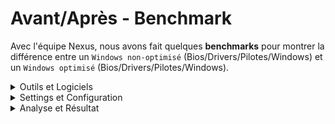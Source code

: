 # Avant/Après - Benchmark 
Avec l'équipe Nexus, nous avons fait quelques **benchmarks** pour montrer la différence entre un `Windows non-optimisé` (Bios/Drivers/Pilotes/Windows) et un `Windows optimisé` (Bios/Drivers/Pilotes/Windows).

<details><summary>Outils et Logiciels</summary>
<hr>

Nous avons utilisé des logiciels que vous retrouvez ci-dessous. Ils nous ont permi de réaliser nos `benchmarks`, pour observer et tirer une conclusion finale.
  
[![Header](https://www.capframex.com/assets/logo_square.webp "Header")](https://www.capframex.com/assets/logo_square.webp)
  
**[CapeFrameX](https://www.capframex.com/)**

[![Header](https://cdn2.clc2l.fr/c/thumbnail510/t/c/p/cpu-z-2c9auJ.png "Header")](https://cdn2.clc2l.fr/c/thumbnail510/t/c/p/cpu-z-2c9auJ.png)

**[CPU-Z](https://www.cpuid.com/softwares/cpu-z.html)**

[![Header](https://store-images.s-microsoft.com/image/apps.28465.13510798887699839.f53826c5-f1b2-4116-8752-c2b96364d5da.d2205bd9-cb87-4564-bdfd-4f11bc99bd35 "Header")](https://store-images.s-microsoft.com/image/apps.28465.13510798887699839.f53826c5-f1b2-4116-8752-c2b96364d5da.d2205bd9-cb87-4564-bdfd-4f11bc99bd35)

**[CrystalDiskMark](https://crystalmark.info/en/software/crystaldiskmark/)**

[![Header](https://www.01net.com/images/logiciel/131843.gif "Header")](https://www.01net.com/images/logiciel/131843.gif)
 
**[LatencyMon](https://www.resplendence.com/latencymon)**
  
[![Header](https://pic.clubic.com/v1/images/1499304/raw "Header")](https://www.01net.com/images/logiciel/131843.gif)  

**[7-Zip](https://www.7-zip.org/download.html)**  
</details>

<details><summary>Settings et Configuration</summary> 
 <hr>
  
Voici la `configuration` utlisé pendant le benchmark :
 ``` - I5 10600K (non overclocké dans toutes les scénarios)
- MSI Z490 Tomahawk (Bios Version 7C80v18)
- Crucial Ballistix 2x8Go 3600Mhz (XMP activé dans tout les scénarios sauf le "Bios❌")
- MSI Ventus 2x 3060 Ti (Driver 471.11 dans tout les scénarios, et non overclocké dans tout les scénarios) (CS:GO et R6 on été bench avec la mise a l'échelle pleine écran et les paramètres par défauts en dessous, Fortnite a été bench sans mise a l'échelle avec les paramètres par défauts en dessous)
- Kingston A2000 500Go (CD C: Windows dessus, tout les logiciels, et CS GO)
- Seagate Barracuda 2 To 2020 (Tout les jeux dessus R6, Fortnite sauf CS GO)
- Seagate Barracuda 2 To 2018 (Rien dessus sauf des fichiers sauvegardés pour ça qu'il n'est pas bench)
- Fractal Design Meshify C
- Gigabyte P750W GM
- 5 Ventilateurs ARTIC
- ARCTIC Freezer 34 eSports DUO
```
<hr>
  
 Voici les `paramètres/settings` sur les différents jeux (Fortnite, RS6, CSGO)
 [![Header](https://i.imgur.com/YDYjZON.png  "Header")](https://i.imgur.com/YDYjZON.png)
 [![Header](https://i.imgur.com/ujxAiy9.png  "Header")](https://i.imgur.com/ujxAiy9.png)  
 [![Header](blob:https://imgur.com/45a710e7-80c9-4732-8520-ae13e1fa8ce8  "Header")](blob:https://imgur.com/45a710e7-80c9-4732-8520-ae13e1fa8ce8)  
</details>

<details><summary>Analyse et Résultat</summary>
